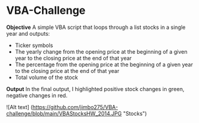 # VBA-Challenge

**Objective**
A simple VBA script that loops through a list stocks in a single year and outputs:
- Ticker symbols
- The yearly change from the opening price at the beginning of a given year to the closing price at the end of that year
- The percentage from the opening price at the beginning of a given year to the closing price at the end of that year
- Total volume of the stock

**Output**
In the final output, I highlighted positive stock changes in green, negative changes in red. 

![Alt text] (https://github.com/jimbo275/VBA-challenge/blob/main/VBAStocksHW_2014.JPG "Stocks")

